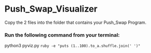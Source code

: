 # Push_Swap_Visualizer

Copy the 2 files into the folder that contains your Push_Swap Program. 

### Run the following command from your terminal:
python3 pyviz.py `ruby -e "puts (1..100).to_a.shuffle.join(' ')"`
